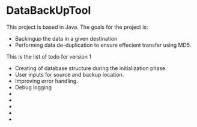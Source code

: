 # DataBackUpTool
This project is based in Java. The goals for the project is:
  * Backingup the data in a given destination
  * Performing data de-duplication to ensure effecient transfer using MD5.

This is the list of todo for version 1
  * Creating of database structure during the initialization phase.
  * User inputs for source and backup location.
  * Improving error handling.
  * Debug logging
  *
  *
  *
  *
  *
